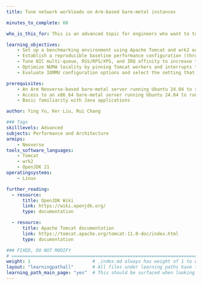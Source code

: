 ```yaml
---
title: Tune network workloads on Arm-based bare-metal instances

minutes_to_complete: 60

who_is_this_for: This is an advanced topic for engineers who want to tune the performance of network workloads on Arm Neoverse-based bare-metal instances.

learning_objectives: 
    - Set up a benchmarking environment using Apache Tomcat and wrk2 on an Arm Neoverse bare‑metal host
    - Establish a reproducible baseline performance configuration (throughput and latency) before tuning
    - Tune NIC multi‑queue, RSS/RPS/XPS, and IRQ affinity to increase throughput and stabilize latency
    - Optimize NUMA locality by pinning Tomcat workers and interrupts to local CPUs and memory
    - Evaluate IOMMU configuration options and select the setting that maximizes networking performance

prerequisites:
    - An Arm Neoverse-based bare-metal server running Ubuntu 24.04 to run Apache Tomcat (this Learning Path was tested with an AWS c8g.metal-48xl instance)
    - Access to an x86_64 bare-metal server running Ubuntu 24.04 to run wrk2
    - Basic familiarity with Java applications

author: Ying Yu, Ker Liu, Rui Chang

### Tags
skilllevels: Advanced
subjects: Performance and Architecture
armips:
    - Neoverse
tools_software_languages:
    - Tomcat
    - wrk2
    - OpenJDK 21
operatingsystems:
    - Linux

further_reading:
  - resource:
      title: OpenJDK Wiki 
      link: https://wiki.openjdk.org/
      type: documentation

  - resource:
      title: Apache Tomcat documentation
      link: https://tomcat.apache.org/tomcat-11.0-doc/index.html
      type: documentation

### FIXED, DO NOT MODIFY
# ================================================================================
weight: 1                       # _index.md always has weight of 1 to order correctly
layout: "learningpathall"       # All files under learning paths have this same wrapper
learning_path_main_page: "yes"  # This should be surfaced when looking for related content. Only set for _index.md of learning path content.
---
```

